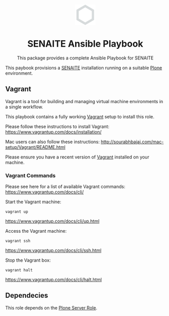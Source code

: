 <div align="center">

  <a href="https://github.com/senaite/senaite.ansible-playbook">
    <img src="static/logo.png" alt="SENAITE" height="64" />
  </a>
  <h1>SENAITE Ansible Playbook</h1>

  <p>This package provides a complete Ansible Playbook for SENAITE</p>
</div>


This paybook provisions a [SENAITE][1] installation running on a suitable
[Plone][2] environment.


## Vagrant

Vagrant is a tool for building and managing virtual machine environments in a single workflow.

This playbook contains a fully working [Vagrant][5] setup to install this role.

Please follow these instructions to install Vagrant:
https://www.vagrantup.com/docs/installation/

Mac users can also follow these instructions:
http://sourabhbajaj.com/mac-setup/Vagrant/README.html

Please ensure you have a recent version of [Vagrant][5] installed on your machine.

### Vagrant Commands

Please see here for a list of available Vagrant commands:
https://www.vagrantup.com/docs/cli/

Start the Vagrant machine:

    vagrant up

https://www.vagrantup.com/docs/cli/up.html


Access the Vagrant machine:

    vagrant ssh

https://www.vagrantup.com/docs/cli/ssh.html

Stop the Vagrant box:

    vagrant halt

https://www.vagrantup.com/docs/cli/halt.html


## Dependecies

This role depends on the [Plone Server Role][3].


[1]: https://github.com/senaite/bika.lims "SENAITE"
[2]: https://plone.org "Plone"
[3]: https://galaxy.ansible.com "Ansible Galaxy"
[4]: https://github.com/plone/ansible.plone_server "Plone Server Role"
[5]: https://www.vagrantup.com/downloads.html "Download Vagrant"
